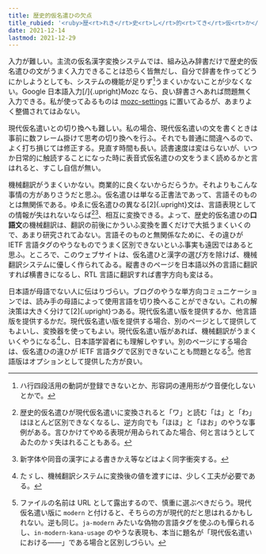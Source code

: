 ```yaml
---
title: 歴史的仮名遣ひの欠点
title_rubied: '<ruby>歴<rt>れき</rt>史<rt>し</rt>的<rt>てき</rt>仮<rt>か</rt>名<rt>な</rt>遣<rt>づか</ruby>ひの<ruby>欠<rt>けっ</rt>点<rt>てん</ruby>'
date: 2021-12-14
lastmod: 2021-12-29
---
```


入力が難しい。主流の仮名漢字変換システムでは、組み込み辞書だけで歴史的仮名遣ひの文がうまく入力できることは恐らく皆無だし、自分で辞書を作ってどうにかしようとしても、システムの機能が足りず[^1]うまくいかないことが少なくない。Google 日本語入力[/]{.upright}Mozc なら、良い辞書さへあれば問題無く入力できる。私が使ってゐるものは [mozc-settings](https://github.com/sueka/dotfiles/blob/master/mozc-settings) に置いてゐるが、あまりよく整備されてはゐない。

[^1]: ハ行四段活用の動詞が登録できないとか、形容詞の連用形がウ音便化しないとかで。

現代仮名遣いとの切り換へも難しい。私の場合、現代仮名遣いの文を書くときは事前に数フレーム掛けて思考の切り換へを行ふ。それでも普通に間違へるので、よく打ち損じては修正する。見直す時間も長い。読書速度は変はらないが、いつか日常的に触読することになった時に表音式仮名遣ひの文をうまく読めるかと言はれると、すこし自信が無い。

機械翻訳がうまくいかない。商業的に良くないからだらうか。それよりもこんな事情の方がありさうだと思ふ。仮名遣ひは単なる正書法であって、言語そのものとは無関係である。ゆゑに仮名遣ひの異なる[2]{.upright}文は、言語表現としての情報が失はれないならば[^2][^3]、相互に変換できる。よって、歴史的仮名遣ひの<b>口語文</b>の機械翻訳は、翻訳の前後にかういふ変換を置くだけで大抵うまくいくので、あまり研究されてゐない。言語そのものと無関係なために、その違ひが IETF 言語タグのやうなものでうまく区別できないといふ事実も遠因ではあると思ふ。ところで、このウェブサイトは、仮名遣ひと漢字の選び方を除けば、機械翻訳システムに優しく作られてゐる。縦書きのページを日本語以外の言語に翻訳すれば横書きになるし、RTL 言語に翻訳すれば書字方向も変はる。

[^2]: 歴史的仮名遣ひが現代仮名遣いに変換されると「ワ」と読む「は」と「わ」はほとんど区別できなくなるし、逆方向でも「ほほ」と「ほお」のやうな事例がある。言ひかけてやめる表現が用ゐられてゐた場合、何と言はうとしてゐたのかゞ失はれることもある。
[^3]: 新字体や同音の漢字による書きかえ等などはよく同字衝突する。

日本語が母語でない人に伝はりづらい。ブログのやうな単方向コミュニケーションでは、読み手の母語によって使用言語を切り換へることができない。これの解決策は大きく分けて[2]{.upright}つある。現代仮名遣い版を提供するか、他言語版を提供するかだ。現代仮名遣い版を提供する場合、別のページとして提供してもよいし、変換器を使ってもよい。現代仮名遣い版があれば、機械翻訳がうまくいくやうになる[^4]し、日本語学習者にも理解しやすい。別のページにする場合は、仮名遣ひの違ひが IETF 言語タグで区別できないことも問題となる[^5]。他言語版はオプションとして提供した方が良い。

[^4]: たゞし、機械翻訳システムに変換後の値を渡すには、少しく工夫が必要である。
[^5]: ファイルの名前は URL として露出するので、慎重に選ぶべきだらう。現代仮名遣い版に `modern` と付けると、そちらの方が現代的だと思はれるかもしれない。逆も同じ。`ja-modern` みたいな偽物の言語タグを使ふのも憚られるし、`in-modern-kana-usage` のやうな表現も、本当に題名が「現代仮名遣いにおける——」である場合と区別しづらい。
